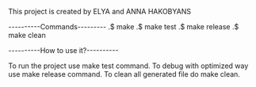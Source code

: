 This project is created by ELYA and ANNA HAKOBYANS

----------Commands---------
.$ make
.$ make test
.$ make release
.$ make clean

----------How to use it?----------

To run the project use make test command.
To debug with optimized way use make release command.
To clean all generated file do make clean.

